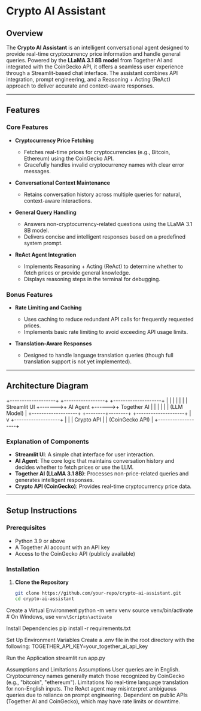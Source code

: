 # Crypto AI Assistant

## Overview
The **Crypto AI Assistant** is an intelligent conversational agent designed to provide real-time cryptocurrency price information and handle general queries. Powered by the **LLaMA 3.1 8B model** from Together AI and integrated with the CoinGecko API, it offers a seamless user experience through a Streamlit-based chat interface. The assistant combines API integration, prompt engineering, and a Reasoning + Acting (ReAct) approach to deliver accurate and context-aware responses.

---

## Features

### Core Features
- **Cryptocurrency Price Fetching**  
  - Fetches real-time prices for cryptocurrencies (e.g., Bitcoin, Ethereum) using the CoinGecko API.  
  - Gracefully handles invalid cryptocurrency names with clear error messages.  

- **Conversational Context Maintenance**  
  - Retains conversation history across multiple queries for natural, context-aware interactions.  

- **General Query Handling**  
  - Answers non-cryptocurrency-related questions using the LLaMA 3.1 8B model.  
  - Delivers concise and intelligent responses based on a predefined system prompt.  

- **ReAct Agent Integration**  
  - Implements Reasoning + Acting (ReAct) to determine whether to fetch prices or provide general knowledge.  
  - Displays reasoning steps in the terminal for debugging.  

### Bonus Features
- **Rate Limiting and Caching**  
  - Uses caching to reduce redundant API calls for frequently requested prices.  
  - Implements basic rate limiting to avoid exceeding API usage limits.  

- **Translation-Aware Responses**  
  - Designed to handle language translation queries (though full translation support is not yet implemented).  

---

## Architecture Diagram
+-------------------+        +-----------------+       +--------------------+
|                   |        |                 |       |                    |
|    Streamlit UI   +------->+     AI Agent    +------>+    Together AI     |
|                   |        |                 |       |    (LLM Model)     |
+-------------------+        +--------+--------+       +--------------------+
                                    |
                                    v
                            +-------------------+
                            |                   |
                            |    Crypto API     |
                            | (CoinGecko API)   |
                            +-------------------+

### Explanation of Components
- **Streamlit UI**: A simple chat interface for user interaction.  
- **AI Agent**: The core logic that maintains conversation history and decides whether to fetch prices or use the LLM.  
- **Together AI (LLaMA 3.1 8B)**: Processes non-price-related queries and generates intelligent responses.  
- **Crypto API (CoinGecko)**: Provides real-time cryptocurrency price data.  

---

## Setup Instructions

### Prerequisites
- Python 3.9 or above  
- A Together AI account with an API key  
- Access to the CoinGecko API (publicly available)  

### Installation
1. **Clone the Repository**  
   ```bash
   git clone https://github.com/your-repo/crypto-ai-assistant.git
   cd crypto-ai-assistant

Create a Virtual Environment
python -m venv venv
source venv/bin/activate  # On Windows, use `venv\Scripts\activate`

Install Dependencies
pip install -r requirements.txt

Set Up Environment Variables
Create a .env file in the root directory with the following:
TOGETHER_API_KEY=your_together_ai_api_key

Run the Application
streamlit run app.py


Assumptions and Limitations
Assumptions
User queries are in English.
Cryptocurrency names generally match those recognized by CoinGecko (e.g., "bitcoin", "ethereum").
Limitations
No real-time language translation for non-English inputs.
The ReAct agent may misinterpret ambiguous queries due to reliance on prompt engineering.
Dependent on public APIs (Together AI and CoinGecko), which may have rate limits or downtime.
